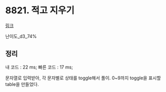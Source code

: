 # 8821. 적고 지우기

[링크](https://swexpertacademy.com/main/code/problem/problemDetail.do?contestProbId=AW37UDPKCgQDFATy&categoryId=AW37UDPKCgQDFATy&categoryType=CODE)

난이도\_d3_74%

## 정리

내 코드 : 22 ms;
빠른 코드 : 17 ms;

문자열로 입력받아, 각 문자별로 상태를 toggle해서 풀이.
0~9까지 toggle을 표시할 table을 만들었다.
